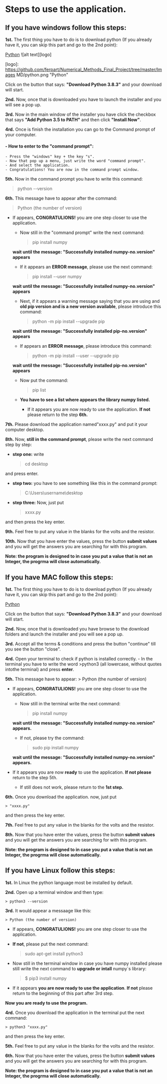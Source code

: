 # Steps to use the application.

## If you have windows follow this steps:

**1st.** The first thing you have to do is to download python (If you already have it, you can skip this part and go to the 2nd point):

[Python](https://www.python.org/downloads/) ![alt text][logo]

[logo]: https://github.com/ferpart/Numerical_Methods_Final_Project/tree/master/Images MD/python.png "Python"

Click on the button that says: **"Download Python 3.8.3"** and your download will start.

**2nd.** Now, once that is downloaded you have to launch the installer and you will see a pop up.

**3rd.** Now in the main window of the installer you have click the checkbox that says **"Add Python 3.5 to PATH"** and then click **"Install Now"**.

**4rd.** Once is finish the installation you can go to the Command prompt of your computer.
	
 #### - **How to enter to the "command prompt":**
 ```
 - Press the "windows" key + the key "s".
 - Now that pop up a menu, just write the word "command prompt".
 - And select the application.
 - Congratulations! You are now in the command prompt window.
  ```
**5th.** Now in the command prompt you have to write this command:
 > python --version

**6th.** This message have to appear after the command:
> Python (the number of version)

- If appears, **CONGRATULIONS!** you are one step closer to use the application.
	- Now still in the "command prompt" write the next command:
		> pip install numpy
	
	**wait until the message: "Successfully installed numpy-no.version" appears**
	
	- If it appears an **ERROR message**, please use the next command:
		> pip install --user numpy
		
	**wait until the message: "Successfully installed numpy-no.version" appears**
	
	- Next, if it appears a warning message saying that you are using and **old pip version and is a new version available**, please introduce this command:
		> python -m pip install --upgrade pip
		
	**wait until the message: "Successfully installed pip-no.version" appears**
	
	- If appears an **ERROR message**, please introduce this command:
		> python -m pip install --user --upgrade pip
		
	**wait until the message: "Successfully installed pip-no.version" appears**
	
	- Now put the command:
		> pip list
		
	- **You have to see a list where appears the library numpy listed.**
		- If it appears you are now ready to use the application. **If not** please return to the step **6th.**
		
**7th.** Please download the application named"xxxx.py" and put it your computer desktop.

**8th.** Now, **still in the command prompt**, please write the next command step by step:
- **step one:** write 
	> cd desktop 
	
and press enter.

- **step two:** you have to see something like this in the command prompt: 
	> C:\Users\username\desktop

- **step three:** Now, just put 
	> xxxx.py 
	
and then press the key enter.
		
**9th.** Feel free to put any value in the blanks for the volts and the resistor.

**10th.** Now that you have enter the values, press the button **submit values** and you will get the answers you are searching for with this program.

**Note: the program is designed to in case you put a value that is not an Integer, the progrma will close automatically.**

## If you have MAC follow this steps:

**1st.** The first thing you have to do is to download python (If you already have it, you can skip this part and go to the 2nd point):

[Python](https://www.python.org/downloads/)

Click on the button that says: **"Download Python 3.8.3"** and your download will start.

**2nd.** Now, once that is downloaded you have browse to the download folders and launch the installer and you will see a pop up.

**3rd.** Accept all the terms & conditions and press the button "continue" till you see the button "close".

**4rd.** Open your terminal to check if python is installed correctly.
	- In the terminal you have to write the word 
		>python3 (all lowercase, without quotes intothe terminal) and press **enter**.
		
**5th.** This message have to appear:
	> Python (the number of version) 
	
- If appears, **CONGRATULIONS!** you are one step closer to use the application.
	- Now still in the terminal write the next command:
		> pip install numpy
		
	**wait until the message: "Successfully installed numpy-no.version" appears.**
	
	- If not, please try the command:
		> sudo pip install numpy
		
	**wait until the message: "Successfully installed numpy-no.version" appears.**
	
- If it appears you are now **ready** to use the application. **If not please** return to the step 5th.
	- If still does not work, please return to the **1st step.**
	
**6th.** Once you download the application. now, just put 

	> "xxxx.py" 
	
and then press the key enter.

**7th.** Feel free to put any value in the blanks for the volts and the resistor.

**8th.** Now that you have enter the values, press the button **submit values** and you will get the answers you are searching for with this program.

**Note: the program is designed to in case you put a value that is not an Integer, the progrma will close automatically.**

## If you have Linux follow this steps:

**1st.** In Linux the python language most be installed by default.

**2nd.** Open up a terminal window and then type:

	> python3 --version

**3rd.** It would appear a messaage like this:

	> Python (the number of version)
	
	
- If appears, **CONGRATULIONS!** you are one step closer to use the application.

- **If not**, please put the next command:
	> sudo apt-get install python3

- Now still in the terminal window in case you have numpy installed please still write the next command to **upgrade or intall** numpy´s library:
	> $ pip3 install numpy
	
- If it appears **you are now ready to use the application**. **If not** please return to the beginning of this part after 3rd step.

**Now you are ready to use the program.**

**4rd.** Once you download the application in the terminal put the next command:

	> python3 "xxxx.py" 

and then press the key enter.

**5th.** Feel free to put any value in the blanks for the volts and the resistor.

**6th.** Now that you have enter the values, press the button **submit values** and you will get the answers you are searching for with this program.

**Note: the program is designed to in case you put a value that is not an Integer, the progrma will close automatically.**
